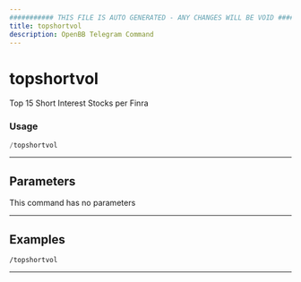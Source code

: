 ```yaml
---
########### THIS FILE IS AUTO GENERATED - ANY CHANGES WILL BE VOID ###########
title: topshortvol
description: OpenBB Telegram Command
---
```


# topshortvol

Top 15 Short Interest Stocks per Finra

### Usage

```python wordwrap
/topshortvol
```

---

## Parameters

This command has no parameters


---

## Examples

```
/topshortvol
```
---
